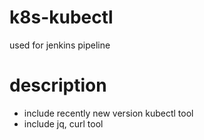 # k8s-kubectl
used for jenkins pipeline

# description

+ include recently new version kubectl tool
+ include jq, curl tool
